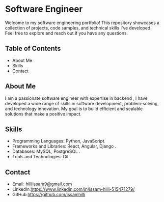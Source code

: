 # Software Engineer 


Welcome to my software engineering portfolio! This repository showcases a collection of projects, code samples, and technical skills I've developed. Feel free to explore and reach out if you have any questions.

## Table of Contents


- About Me
- Skills
- Contact

## About Me


I am a passionate software engineer with expertise in backend , I have developed a wide range of skills in software development, problem-solving, and technology innovation. My goal is to build efficient and scalable solutions that make a positive impact.

## Skills


- Programming Languages:  Python, JavaScript.
- Frameworks and Libraries: React, Angular, Django .
- Databases:  MySQL, PostgreSQL .
- Tools and Technologies: Git .

## Contact


- Email: hilliissam9@gmail.com
- LinkedIn:https://www.linkedin.com/in/issam-hilli-515471279/
- GitHub:https://github.com/issamhilli
